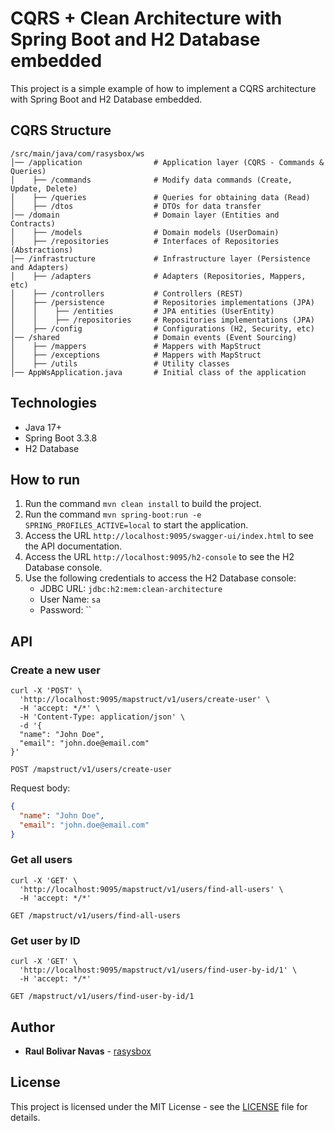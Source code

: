 # CQRS + Clean Architecture with Spring Boot and H2 Database embedded

This project is a simple example of how to implement a CQRS architecture with Spring Boot and H2 Database embedded.

## CQRS Structure

```shell
/src/main/java/com/rasysbox/ws
│── /application                # Application layer (CQRS - Commands & Queries)
│    ├── /commands              # Modify data commands (Create, Update, Delete)
│    ├── /queries               # Queries for obtaining data (Read)
│    ├── /dtos                  # DTOs for data transfer
│── /domain                     # Domain layer (Entities and Contracts)
│    ├── /models                # Domain models (UserDomain)
│    ├── /repositories          # Interfaces of Repositories (Abstractions)
│── /infrastructure             # Infrastructure layer (Persistence and Adapters)
│    ├── /adapters              # Adapters (Repositories, Mappers, etc)
│    ├── /controllers           # Controllers (REST)
│    ├── /persistence           # Repositories implementations (JPA)
│    │    ├── /entities         # JPA entities (UserEntity)
│    │    ├── /repositories     # Repositories implementations (JPA)
│    ├── /config                # Configurations (H2, Security, etc)
│── /shared                     # Domain events (Event Sourcing)
│    ├── /mappers               # Mappers with MapStruct
│    ├── /exceptions            # Mappers with MapStruct
│    ├── /utils                 # Utility classes
│── AppWsApplication.java       # Initial class of the application
```

## Technologies

- Java 17+
- Spring Boot 3.3.8
- H2 Database

## How to run

1. Run the command `mvn clean install` to build the project.
2. Run the command `mvn spring-boot:run -e SPRING_PROFILES_ACTIVE=local` to start the application.
3. Access the URL `http://localhost:9095/swagger-ui/index.html` to see the API documentation.
4. Access the URL `http://localhost:9095/h2-console` to see the H2 Database console.
5. Use the following credentials to access the H2 Database console:
    - JDBC URL: `jdbc:h2:mem:clean-architecture`
    - User Name: `sa`
    - Password: ``

## API

### Create a new user

```curl
curl -X 'POST' \
  'http://localhost:9095/mapstruct/v1/users/create-user' \
  -H 'accept: */*' \
  -H 'Content-Type: application/json' \
  -d '{
  "name": "John Doe",
  "email": "john.doe@email.com"
}'
```

```http
POST /mapstruct/v1/users/create-user
```

Request body:

```json
{
  "name": "John Doe",
  "email": "john.doe@email.com"
}
```

### Get all users

```curl
curl -X 'GET' \
  'http://localhost:9095/mapstruct/v1/users/find-all-users' \
  -H 'accept: */*'
```

```http
GET /mapstruct/v1/users/find-all-users
```

### Get user by ID

```curl
curl -X 'GET' \
  'http://localhost:9095/mapstruct/v1/users/find-user-by-id/1' \
  -H 'accept: */*'
```

```http
GET /mapstruct/v1/users/find-user-by-id/1
```

## Author

- **Raul Bolivar Navas** - [rasysbox](https://github.com/raulrobinson/cqrs-clean-architecture-mapstruct-jpa)

## License

This project is licensed under the MIT License - see the [LICENSE](https://www.apache.org/licenses/LICENSE-2.0) file for details.
```